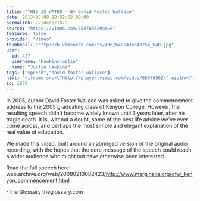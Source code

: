 ```yaml
---
title: "THIS IS WATER - By David Foster Wallace"
date: 2013-05-08 20:52:02 00:00
permalink: /videos/1879
source: "https://vimeo.com/65576562#at=0"
featured: false
provider: "Vimeo"
thumbnail: "http://b.vimeocdn.com/ts/436/640/436640754_640.jpg"
user:
  id: 427
  username: "hawkinsjustin"
  name: "Justin Hawkins"
tags: ["speech","david foster wallace"]
html: "<iframe src=\"http://player.vimeo.com/video/65576562\" width=\"1280\" height=\"720\" frameborder=\"0\" webkitAllowFullScreen mozallowfullscreen allowFullScreen></iframe>"
id: 1879
---
```


In 2005, author David Foster Wallace was asked to give the commencement address to the 2005 graduating class of Kenyon College. However, the resulting speech didn't become widely known until 3 years later, after his tragic death. It is, without a doubt, some of the best life advice we've ever come across, and perhaps the most simple and elegant explanation of the real value of education.

We made this video, built around an abridged version of the original audio recording, with the hopes that the core message of the speech could reach a wider audience who might not have otherwise been interested.

Read the full speech here:
web.archive.org/web/20080213082423/http://www.marginalia.org/dfw_kenyon_commencement.html

-The Glossary
theglossary.com